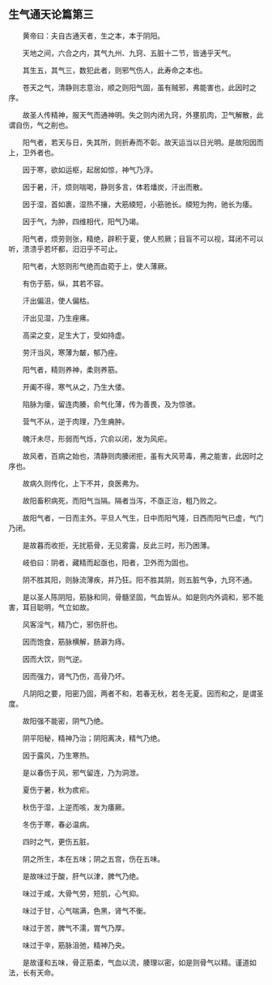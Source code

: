 ## 生气通天论篇第三


&emsp;&emsp;黄帝曰：夫自古通天者，生之本，本于阴阳。

&emsp;&emsp;天地之间，六合之内，其气九州、九窍、五脏十二节，皆通乎天气。

&emsp;&emsp;其生五，其气三，数犯此者，则邪气伤人，此寿命之本也。

&emsp;&emsp;苍天之气，清静则志意治，顺之则阳气固，虽有贼邪，弗能害也，此因时之序。

&emsp;&emsp;故圣人传精神，服天气而通神明。失之则内闭九窍，外壅肌肉，卫气解散，此谓自伤，气之削也。

&emsp;&emsp;阳气者，若天与日，失其所，则折寿而不彰。故天运当以日光明。是故阳因而上，卫外者也。

&emsp;&emsp;因于寒，欲如运枢，起居如惊，神气乃浮。

&emsp;&emsp;因于暑，汗，烦则喘喝，静则多言，体若燔炭，汗出而散。

&emsp;&emsp;因于湿，首如裹，湿热不攘，大筋緛短，小筋驰长。緛短为拘，驰长为痿。

&emsp;&emsp;因于气，为肿，四维相代，阳气乃竭。

&emsp;&emsp;阳气者，烦劳则张，精绝，辟积于夏，使人煎厥；目盲不可以视，耳闭不可以听，溃溃乎若坏都，汨汨乎不可止。

&emsp;&emsp;阳气者，大怒则形气绝而血菀于上，使人薄厥。

&emsp;&emsp;有伤于筋，纵，其若不容。

&emsp;&emsp;汗出偏沮，使人偏枯。

&emsp;&emsp;汗出见湿，乃生痤疿。

&emsp;&emsp;高梁之变，足生大丁，受如持虚。

&emsp;&emsp;劳汗当风，寒薄为皶，郁乃痤。

&emsp;&emsp;阳气者，精则养神，柔则养筋。

&emsp;&emsp;开阖不得，寒气从之，乃生大偻。

&emsp;&emsp;陷脉为瘘，留连肉腠，俞气化薄，传为善畏，及为惊骇。

&emsp;&emsp;营气不从，逆于肉理，乃生痈肿。

&emsp;&emsp;魄汗未尽，形弱而气烁，穴俞以闭，发为风疟。

&emsp;&emsp;故风者，百病之始也，清静则肉腠闭拒，虽有大风苛毒，弗之能害，此因时之序也。

&emsp;&emsp;故病久则传化，上下不并，良医弗为。

&emsp;&emsp;故阳畜积病死，而阳气当隔。隔者当泻，不亟正治，粗乃败之。

&emsp;&emsp;故阳气者，一日而主外。平旦人气生，日中而阳气隆，日西而阳气已虚，气门乃闭。

&emsp;&emsp;是故暮而收拒，无扰筋骨，无见雾露，反此三时，形乃困薄。

&emsp;&emsp;岐伯曰：阴者，藏精而起亟也，阳者，卫外而为固也。

&emsp;&emsp;阴不胜其阳，则脉流薄疾，并乃狂。阳不胜其阴，则五脏气争，九窍不通。

&emsp;&emsp;是以圣人陈阴阳，筋脉和同，骨髓坚固，气血皆从。如是则内外调和，邪不能害，耳目聪明，气立如故。

&emsp;&emsp;风客淫气，精乃亡，邪伤肝也。

&emsp;&emsp;因而饱食，筋脉横解，肠澼为痔。

&emsp;&emsp;因而大饮，则气逆。

&emsp;&emsp;因而强力，肾气乃伤，高骨乃坏。

&emsp;&emsp;凡阴阳之要，阳密乃固，两者不和，若春无秋，若冬无夏。因而和之，是谓圣度。

&emsp;&emsp;故阳强不能密，阴气乃绝。

&emsp;&emsp;阴平阳秘，精神乃治；阴阳离决，精气乃绝。

&emsp;&emsp;因于露风，乃生寒热。

&emsp;&emsp;是以春伤于风，邪气留连，乃为洞泄。

&emsp;&emsp;夏伤于暑，秋为痎疟。

&emsp;&emsp;秋伤于湿，上逆而咳，发为痿厥。

&emsp;&emsp;冬伤于寒，春必温病。

&emsp;&emsp;四时之气，更伤五脏。

&emsp;&emsp;阴之所生，本在五味；阴之五宫，伤在五味。

&emsp;&emsp;是故味过于酸，肝气以津，脾气乃绝。

&emsp;&emsp;味过于咸，大骨气劳，短肌，心气抑。

&emsp;&emsp;味过于甘，心气喘满，色黑，肾气不衡。

&emsp;&emsp;味过于苦，脾气不濡，胃气乃厚。

&emsp;&emsp;味过于辛，筋脉沮弛，精神乃央。

&emsp;&emsp;是故谨和五味，骨正筋柔，气血以流，腠理以密，如是则骨气以精。谨道如法，长有天命。

